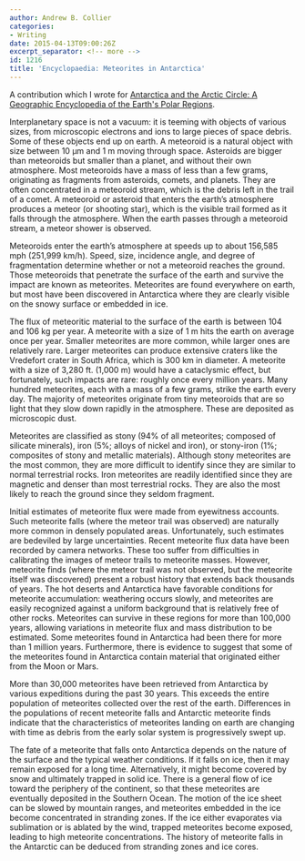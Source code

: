 ```yaml
---
author: Andrew B. Collier
categories:
- Writing
date: 2015-04-13T09:00:26Z
excerpt_separator: <!-- more -->
id: 1216
title: 'Encyclopaedia: Meteorites in Antarctica'
---
```


A contribution which I wrote for [Antarctica and the Arctic Circle: A Geographic Encyclopedia of the Earth's Polar Regions](http://www.amazon.com/gp/product/B00OD83J44/).

<!--more-->

Interplanetary space is not a vacuum: it is teeming with objects of various sizes, from microscopic electrons and ions to large pieces of space debris. Some of these objects end up on earth. A meteoroid is a natural object with size between 10 μm and 1 m moving through space. Asteroids are bigger than meteoroids but smaller than a planet, and without their own atmosphere. Most meteoroids have a mass of less than a few grams, originating as fragments from asteroids, comets, and planets. They are often concentrated in a meteoroid stream, which is the debris left in the trail of a comet. A meteoroid or asteroid that enters the earth’s atmosphere produces a meteor (or shooting star), which is the visible trail formed as it falls through the atmosphere. When the earth passes through a meteoroid stream, a meteor shower is observed.

Meteoroids enter the earth’s atmosphere at speeds up to about 156,585 mph (251,999 km/h). Speed, size, incidence angle, and degree of fragmentation determine whether or not a meteoroid reaches the ground. Those meteoroids that penetrate the surface of the earth and survive the impact are known as meteorites. Meteorites are found everywhere on earth, but most have been discovered in Antarctica where they are clearly visible on the snowy surface or embedded in ice.

The flux of meteoritic material to the surface of the earth is between 104 and 106 kg per year. A meteorite with a size of 1 m hits the earth on average once per year. Smaller meteorites are more common, while larger ones are relatively rare. Larger meteorites can produce extensive craters like the Vredefort crater in South Africa, which is 300 km in diameter. A meteorite with a size of 3,280 ft. (1,000 m) would have a cataclysmic effect, but fortunately, such impacts are rare: roughly once every million years. Many hundred meteorites, each with a mass of a few grams, strike the earth every day. The majority of meteorites originate from tiny meteoroids that are so light that they slow down rapidly in the atmosphere. These are deposited as microscopic dust.

Meteorites are classified as stony (94% of all meteorites; composed of silicate minerals), iron (5%; alloys of nickel and iron), or stony-iron (1%; composites of stony and metallic materials). Although stony meteorites are the most common, they are more difficult to identify since they are similar to normal terrestrial rocks. Iron meteorites are readily identified since they are magnetic and denser than most terrestrial rocks. They are also the most likely to reach the ground since they seldom fragment.

Initial estimates of meteorite flux were made from eyewitness accounts. Such meteorite falls (where the meteor trail was observed) are naturally more common in densely populated areas. Unfortunately, such estimates are bedeviled by large uncertainties. Recent meteorite flux data have been recorded by camera networks. These too suffer from difficulties in calibrating the images of meteor trails to meteorite masses. However, meteorite finds (where the meteor trail was not observed, but the meteorite itself was discovered) present a robust history that extends back thousands of years. The hot deserts and Antarctica have favorable conditions for meteorite accumulation: weathering occurs slowly, and meteorites are easily recognized against a uniform background that is relatively free of other rocks. Meteorites can survive in these regions for more than 100,000 years, allowing variations in meteorite flux and mass distribution to be estimated. Some meteorites found in Antarctica had been there for more than 1 million years. Furthermore, there is evidence to suggest that some of the meteorites found in Antarctica contain material that originated either from the Moon or Mars.

More than 30,000 meteorites have been retrieved from Antarctica by various expeditions during the past 30 years. This exceeds the entire population of meteorites collected over the rest of the earth. Differences in the populations of recent meteorite falls and Antarctic meteorite finds indicate that the characteristics of meteorites landing on earth are changing with time as debris from the early solar system is progressively swept up.

The fate of a meteorite that falls onto Antarctica depends on the nature of the surface and the typical weather conditions. If it falls on ice, then it may remain exposed for a long time. Alternatively, it might become covered by snow and ultimately trapped in solid ice. There is a general flow of ice toward the periphery of the continent, so that these meteorites are eventually deposited in the Southern Ocean. The motion of the ice sheet can be slowed by mountain ranges, and meteorites embedded in the ice become concentrated in stranding zones. If the ice either evaporates via sublimation or is ablated by the wind, trapped meteorites become exposed, leading to high meteorite concentrations. The history of meteorite falls in the Antarctic can be deduced from stranding zones and ice cores.
